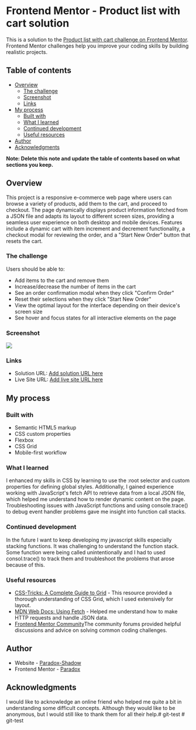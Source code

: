 # Frontend Mentor - Product list with cart solution

This is a solution to the [Product list with cart challenge on Frontend Mentor](https://www.frontendmentor.io/challenges/product-list-with-cart-5MmqLVAp_d). Frontend Mentor challenges help you improve your coding skills by building realistic projects. 

## Table of contents

- [Overview](#overview)
  - [The challenge](#the-challenge)
  - [Screenshot](#screenshot)
  - [Links](#links)
- [My process](#my-process)
  - [Built with](#built-with)
  - [What I learned](#what-i-learned)
  - [Continued development](#continued-development)
  - [Useful resources](#useful-resources)
- [Author](#author)
- [Acknowledgments](#acknowledgments)

**Note: Delete this note and update the table of contents based on what sections you keep.**

## Overview
This project is a responsive e-commerce web page where users can browse a variety of products, add them to the cart, and proceed to checkout. The page dynamically displays product information fetched from a JSON file and adapts its layout to different screen sizes, providing a seamless user experience on both desktop and mobile devices. Features include a dynamic cart with item increment and decrement functionality, a checkout modal for reviewing the order, and a "Start New Order" button that resets the cart.
### The challenge

Users should be able to:

- Add items to the cart and remove them
- Increase/decrease the number of items in the cart
- See an order confirmation modal when they click "Confirm Order"
- Reset their selections when they click "Start New Order"
- View the optimal layout for the interface depending on their device's screen size
- See hover and focus states for all interactive elements on the page

### Screenshot

![](./design/Solution_with_cart_itemsPresent.png)

### Links

- Solution URL: [Add solution URL here](https://github.com/Taresta/UI-page.git)
- Live Site URL: [Add live site URL here](https://taresta.github.io/UI-page/)

## My process

### Built with

- Semantic HTML5 markup
- CSS custom properties
- Flexbox
- CSS Grid
- Mobile-first workflow

### What I learned
I enhanced my skills in CSS by learning to use the :root selector and custom properties for defining global styles. Additionally, I gained experience working with JavaScript's fetch API to retrieve data from a local JSON file, which helped me understand how to render dynamic content on the page. Troubleshooting issues with JavaScript functions and using console.trace() to debug event handler problems gave me insight into function call stacks.

### Continued development
In the future I want to keep developing my javascript skills especially stacking functions. It was challenging to understand the function stack. Some function were being called unintentionally and I had to used consol.trace() to track them and troubleshoot the problems that arose because of this.


### Useful resources

- [CSS-Tricks: A Complete Guide to Grid](https://css-tricks.com/snippets/css/complete-guide-grid/) - This resource provided a thorough understanding of CSS Grid, which I used extensively for layout.
- [MDN Web Docs: Using Fetch](https://developer.mozilla.org/en-US/docs/Web/API/Fetch_API/Using_Fetch) - Helped me understand how to make HTTP requests and handle JSON data.
- [Frontend Mentor Community](https://www.frontendmentor.io/community)The community forums provided helpful discussions and advice on solving common coding challenges.

## Author

- Website - [Paradox-Shadow](https://github.com/Taresta)
- Frontend Mentor - [Paradox](https://www.frontendmentor.io/profile/Taresta)

## Acknowledgments
I would like to acknowledge an online friend who helped me quite a bit in understanding some difficult concepts. Although they would like to be anonymous, but I would still like to thank them for all their help.#   g i t - t e s t  
 #   g i t - t e s t  
 
